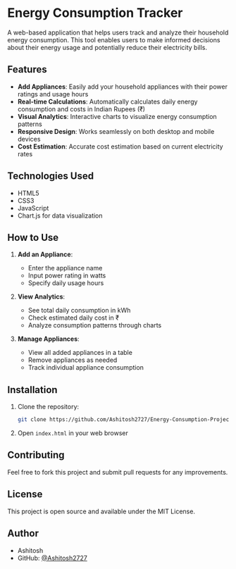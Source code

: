 # Energy Consumption Tracker

A web-based application that helps users track and analyze their household energy consumption. This tool enables users to make informed decisions about their energy usage and potentially reduce their electricity bills.

## Features

- **Add Appliances**: Easily add your household appliances with their power ratings and usage hours
- **Real-time Calculations**: Automatically calculates daily energy consumption and costs in Indian Rupees (₹)
- **Visual Analytics**: Interactive charts to visualize energy consumption patterns
- **Responsive Design**: Works seamlessly on both desktop and mobile devices
- **Cost Estimation**: Accurate cost estimation based on current electricity rates

## Technologies Used

- HTML5
- CSS3
- JavaScript
- Chart.js for data visualization

## How to Use

1. **Add an Appliance**:
   - Enter the appliance name
   - Input power rating in watts
   - Specify daily usage hours

2. **View Analytics**:
   - See total daily consumption in kWh
   - Check estimated daily cost in ₹
   - Analyze consumption patterns through charts

3. **Manage Appliances**:
   - View all added appliances in a table
   - Remove appliances as needed
   - Track individual appliance consumption

## Installation

1. Clone the repository:
   ```bash
   git clone https://github.com/Ashitosh2727/Energy-Consumption-Project.git
   ```
2. Open `index.html` in your web browser

## Contributing

Feel free to fork this project and submit pull requests for any improvements.

## License

This project is open source and available under the MIT License.

## Author

- Ashitosh
- GitHub: [@Ashitosh2727](https://github.com/Ashitosh2727)